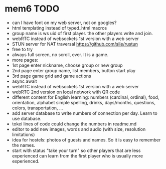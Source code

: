 # mem6 TODO

- can I have font on my web server, not on googles?
- html templating instead of typed_html macros
- group name is ws uid of first player. the other players write and join.
- webRTC instead of websockets 1st version with a web server
- STUN server for NAT traversal <https://github.com/sile/rustun>
- free to try  
- always full screen, no scroll, ever. It is a game.
- more pages:  
- 1st page enter nickname, choose group or new group
- 2nd page enter group name, list members, button start play
- 3rd page game grid and game actions
- async await
- webRTC instead of websockets 1st version with a web server
- webRTC 2nd version on local network with QR code
- different content for English learning: numbers (cardinal, ordinal), food, orientation, alphabet simple spelling, drinks, days/months, questions, colors, transportation, ...  
- add server database to write numbers of connection per day. Learn to use database.
- tokei lines of code could change the numbers in readme.md  
- editor to add new images, words and audio (with size, resolution limitations)  
- idea for hostels: photos of guests and names. So it is easy to remember the names.  
- start with status "take your turn" so other players that are less experienced can learn from the first player who is usually more experienced.
